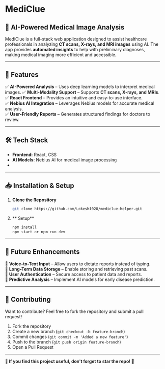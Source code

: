 # MediClue

## 🏥 AI-Powered Medical Image Analysis

MediClue is a full-stack web application designed to assist healthcare professionals in analyzing **CT scans, X-rays, and MRI images** using AI. The app provides **automated insights** to help with preliminary diagnoses, making medical imaging more efficient and accessible.

---

## 🚀 Features

✅ **AI-Powered Analysis** – Uses deep learning models to interpret medical images.
✅ **Multi-Modality Support** – Supports **CT scans, X-rays, and MRIs**.  
✅ **React Frontend** – Provides an intuitive and easy-to-use interface.  
✅ **Nebius AI Integration** – Leverages Nebius models for accurate medical analysis.  
✅ **User-Friendly Reports** – Generates structured findings for doctors to review.  

---

## 🛠️ Tech Stack

- **Frontend:** React, CSS
- **AI Models:** Nebius AI for medical image processing
- 
---

## 📥 Installation & Setup

1. **Clone the Repository**
   ```sh
   git clone https://github.com/Lokesh1028/mediclue-helper.git
   ```
3. ** Setup**
   ```sh
   npm install
   npm start or npm run dev
   ```

---

## 🔮 Future Enhancements

🔹 **Voice-to-Text Input** – Allow users to dictate reports instead of typing.  
🔹 **Long-Term Data Storage** – Enable storing and retrieving past scans.  
🔹 **User Authentication** – Secure access to patient data and reports.  
🔹 **Predictive Analysis** – Implement AI models for early disease prediction.  

---

## 🤝 Contributing

Want to contribute? Feel free to fork the repository and submit a pull request!

1. Fork the repository
2. Create a new branch (`git checkout -b feature-branch`)
3. Commit changes (`git commit -m 'Added a new feature'`)
4. Push to the branch (`git push origin feature-branch`)
5. Open a Pull Request

---

**🌟 If you find this project useful, don't forget to star the repo! 🌟**
